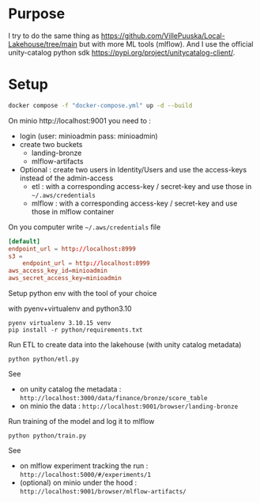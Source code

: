 # Purpose

I try to do the same thing as https://github.com/VillePuuska/Local-Lakehouse/tree/main but with more ML tools (mlflow).
And I use the official unity-catalog python sdk https://pypi.org/project/unitycatalog-client/.


# Setup

````bash
docker compose -f "docker-compose.yml" up -d --build
````

On minio http://localhost:9001 you need to :
- login (user: minioadmin pass: minioadmin)
- create two buckets
    - landing-bronze
    - mlflow-artifacts
- Optional : create two users in Identity/Users and use the access-keys instead of the admin-access
    - etl : with a corresponding access-key / secret-key and use those in `~/.aws/credentials`
    - mlflow : with a corresponding access-key / secret-key and use those in mlflow container

On you computer write `~/.aws/credentials` file
````conf
[default]
endpoint_url = http://localhost:8999
s3 =
    endpoint_url = http://localhost:8999
aws_access_key_id=minioadmin
aws_secret_access_key=minioadmin
````

Setup python env with the tool of your choice

with pyenv+virtualenv and python3.10
````
pyenv virtualenv 3.10.15 venv
pip install -r python/requirements.txt
````

Run ETL to create data into the lakehouse (with unity catalog metadata)
````
python python/etl.py
````

See 
 - on unity catalog the metadata : `http://localhost:3000/data/finance/bronze/score_table`
 - on minio the data : `http://localhost:9001/browser/landing-bronze`

Run training of the model and log it to mlflow
````
python python/train.py
````

See 
 - on mlflow experiment tracking the run : `http://localhost:5000/#/experiments/1`
 - (optional) on minio under the hood : `http://localhost:9001/browser/mlflow-artifacts/`